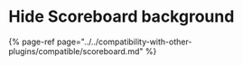 # Hide Scoreboard background

{% page-ref page="../../compatibility-with-other-plugins/compatible/scoreboard.md" %}


